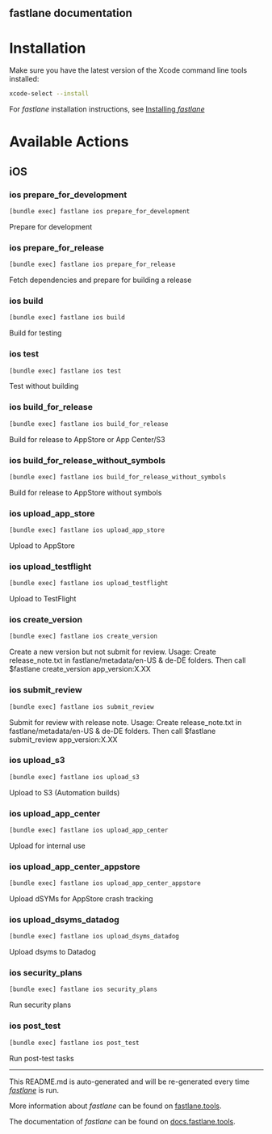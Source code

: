fastlane documentation
----

# Installation

Make sure you have the latest version of the Xcode command line tools installed:

```sh
xcode-select --install
```

For _fastlane_ installation instructions, see [Installing _fastlane_](https://docs.fastlane.tools/#installing-fastlane)

# Available Actions

## iOS

### ios prepare_for_development

```sh
[bundle exec] fastlane ios prepare_for_development
```

Prepare for development

### ios prepare_for_release

```sh
[bundle exec] fastlane ios prepare_for_release
```

Fetch dependencies and prepare for building a release

### ios build

```sh
[bundle exec] fastlane ios build
```

Build for testing

### ios test

```sh
[bundle exec] fastlane ios test
```

Test without building

### ios build_for_release

```sh
[bundle exec] fastlane ios build_for_release
```

Build for release to AppStore or App Center/S3

### ios build_for_release_without_symbols

```sh
[bundle exec] fastlane ios build_for_release_without_symbols
```

Build for release to AppStore without symbols

### ios upload_app_store

```sh
[bundle exec] fastlane ios upload_app_store
```

Upload to AppStore

### ios upload_testflight

```sh
[bundle exec] fastlane ios upload_testflight
```

Upload to TestFlight

### ios create_version

```sh
[bundle exec] fastlane ios create_version
```

Create a new version but not submit for review. Usage: Create release_note.txt in fastlane/metadata/en-US & de-DE folders. Then call $fastlane create_version app_version:X.XX

### ios submit_review

```sh
[bundle exec] fastlane ios submit_review
```

Submit for review with release note. Usage: Create release_note.txt in fastlane/metadata/en-US & de-DE folders. Then call $fastlane submit_review app_version:X.XX

### ios upload_s3

```sh
[bundle exec] fastlane ios upload_s3
```

Upload to S3 (Automation builds)

### ios upload_app_center

```sh
[bundle exec] fastlane ios upload_app_center
```

Upload for internal use

### ios upload_app_center_appstore

```sh
[bundle exec] fastlane ios upload_app_center_appstore
```

Upload dSYMs for AppStore crash tracking

### ios upload_dsyms_datadog

```sh
[bundle exec] fastlane ios upload_dsyms_datadog
```

Upload dsyms to Datadog

### ios security_plans

```sh
[bundle exec] fastlane ios security_plans
```

Run security plans

### ios post_test

```sh
[bundle exec] fastlane ios post_test
```

Run post-test tasks

----

This README.md is auto-generated and will be re-generated every time [_fastlane_](https://fastlane.tools) is run.

More information about _fastlane_ can be found on [fastlane.tools](https://fastlane.tools).

The documentation of _fastlane_ can be found on [docs.fastlane.tools](https://docs.fastlane.tools).
